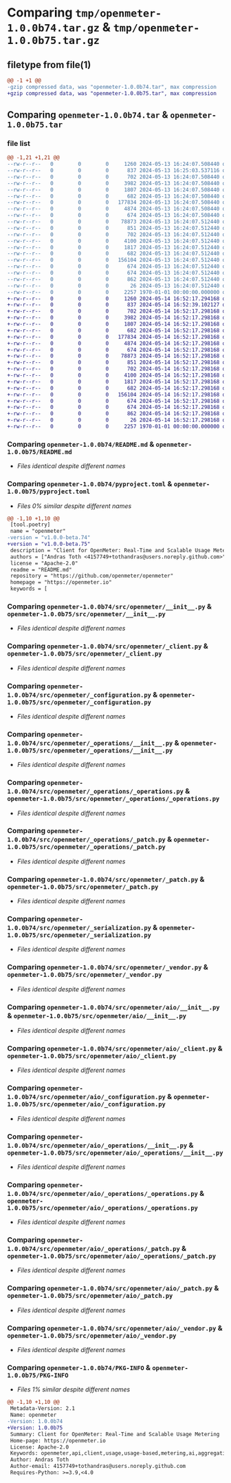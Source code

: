 # Comparing `tmp/openmeter-1.0.0b74.tar.gz` & `tmp/openmeter-1.0.0b75.tar.gz`

## filetype from file(1)

```diff
@@ -1 +1 @@
-gzip compressed data, was "openmeter-1.0.0b74.tar", max compression
+gzip compressed data, was "openmeter-1.0.0b75.tar", max compression
```

## Comparing `openmeter-1.0.0b74.tar` & `openmeter-1.0.0b75.tar`

### file list

```diff
@@ -1,21 +1,21 @@
--rw-r--r--   0        0        0     1260 2024-05-13 16:24:07.508440 openmeter-1.0.0b74/README.md
--rw-r--r--   0        0        0      837 2024-05-13 16:25:03.537116 openmeter-1.0.0b74/pyproject.toml
--rw-r--r--   0        0        0      702 2024-05-13 16:24:07.508440 openmeter-1.0.0b74/src/openmeter/__init__.py
--rw-r--r--   0        0        0     3982 2024-05-13 16:24:07.508440 openmeter-1.0.0b74/src/openmeter/_client.py
--rw-r--r--   0        0        0     1807 2024-05-13 16:24:07.508440 openmeter-1.0.0b74/src/openmeter/_configuration.py
--rw-r--r--   0        0        0      682 2024-05-13 16:24:07.508440 openmeter-1.0.0b74/src/openmeter/_operations/__init__.py
--rw-r--r--   0        0        0   177834 2024-05-13 16:24:07.508440 openmeter-1.0.0b74/src/openmeter/_operations/_operations.py
--rw-r--r--   0        0        0     4874 2024-05-13 16:24:07.508440 openmeter-1.0.0b74/src/openmeter/_operations/_patch.py
--rw-r--r--   0        0        0      674 2024-05-13 16:24:07.508440 openmeter-1.0.0b74/src/openmeter/_patch.py
--rw-r--r--   0        0        0    78873 2024-05-13 16:24:07.512440 openmeter-1.0.0b74/src/openmeter/_serialization.py
--rw-r--r--   0        0        0      851 2024-05-13 16:24:07.512440 openmeter-1.0.0b74/src/openmeter/_vendor.py
--rw-r--r--   0        0        0      702 2024-05-13 16:24:07.512440 openmeter-1.0.0b74/src/openmeter/aio/__init__.py
--rw-r--r--   0        0        0     4100 2024-05-13 16:24:07.512440 openmeter-1.0.0b74/src/openmeter/aio/_client.py
--rw-r--r--   0        0        0     1817 2024-05-13 16:24:07.512440 openmeter-1.0.0b74/src/openmeter/aio/_configuration.py
--rw-r--r--   0        0        0      682 2024-05-13 16:24:07.512440 openmeter-1.0.0b74/src/openmeter/aio/_operations/__init__.py
--rw-r--r--   0        0        0   156104 2024-05-13 16:24:07.512440 openmeter-1.0.0b74/src/openmeter/aio/_operations/_operations.py
--rw-r--r--   0        0        0      674 2024-05-13 16:24:07.512440 openmeter-1.0.0b74/src/openmeter/aio/_operations/_patch.py
--rw-r--r--   0        0        0      674 2024-05-13 16:24:07.512440 openmeter-1.0.0b74/src/openmeter/aio/_patch.py
--rw-r--r--   0        0        0      862 2024-05-13 16:24:07.512440 openmeter-1.0.0b74/src/openmeter/aio/_vendor.py
--rw-r--r--   0        0        0       26 2024-05-13 16:24:07.512440 openmeter-1.0.0b74/src/openmeter/py.typed
--rw-r--r--   0        0        0     2257 1970-01-01 00:00:00.000000 openmeter-1.0.0b74/PKG-INFO
+-rw-r--r--   0        0        0     1260 2024-05-14 16:52:17.294168 openmeter-1.0.0b75/README.md
+-rw-r--r--   0        0        0      837 2024-05-14 16:52:39.102127 openmeter-1.0.0b75/pyproject.toml
+-rw-r--r--   0        0        0      702 2024-05-14 16:52:17.298168 openmeter-1.0.0b75/src/openmeter/__init__.py
+-rw-r--r--   0        0        0     3982 2024-05-14 16:52:17.298168 openmeter-1.0.0b75/src/openmeter/_client.py
+-rw-r--r--   0        0        0     1807 2024-05-14 16:52:17.298168 openmeter-1.0.0b75/src/openmeter/_configuration.py
+-rw-r--r--   0        0        0      682 2024-05-14 16:52:17.298168 openmeter-1.0.0b75/src/openmeter/_operations/__init__.py
+-rw-r--r--   0        0        0   177834 2024-05-14 16:52:17.298168 openmeter-1.0.0b75/src/openmeter/_operations/_operations.py
+-rw-r--r--   0        0        0     4874 2024-05-14 16:52:17.298168 openmeter-1.0.0b75/src/openmeter/_operations/_patch.py
+-rw-r--r--   0        0        0      674 2024-05-14 16:52:17.298168 openmeter-1.0.0b75/src/openmeter/_patch.py
+-rw-r--r--   0        0        0    78873 2024-05-14 16:52:17.298168 openmeter-1.0.0b75/src/openmeter/_serialization.py
+-rw-r--r--   0        0        0      851 2024-05-14 16:52:17.298168 openmeter-1.0.0b75/src/openmeter/_vendor.py
+-rw-r--r--   0        0        0      702 2024-05-14 16:52:17.298168 openmeter-1.0.0b75/src/openmeter/aio/__init__.py
+-rw-r--r--   0        0        0     4100 2024-05-14 16:52:17.298168 openmeter-1.0.0b75/src/openmeter/aio/_client.py
+-rw-r--r--   0        0        0     1817 2024-05-14 16:52:17.298168 openmeter-1.0.0b75/src/openmeter/aio/_configuration.py
+-rw-r--r--   0        0        0      682 2024-05-14 16:52:17.298168 openmeter-1.0.0b75/src/openmeter/aio/_operations/__init__.py
+-rw-r--r--   0        0        0   156104 2024-05-14 16:52:17.298168 openmeter-1.0.0b75/src/openmeter/aio/_operations/_operations.py
+-rw-r--r--   0        0        0      674 2024-05-14 16:52:17.298168 openmeter-1.0.0b75/src/openmeter/aio/_operations/_patch.py
+-rw-r--r--   0        0        0      674 2024-05-14 16:52:17.298168 openmeter-1.0.0b75/src/openmeter/aio/_patch.py
+-rw-r--r--   0        0        0      862 2024-05-14 16:52:17.298168 openmeter-1.0.0b75/src/openmeter/aio/_vendor.py
+-rw-r--r--   0        0        0       26 2024-05-14 16:52:17.298168 openmeter-1.0.0b75/src/openmeter/py.typed
+-rw-r--r--   0        0        0     2257 1970-01-01 00:00:00.000000 openmeter-1.0.0b75/PKG-INFO
```

### Comparing `openmeter-1.0.0b74/README.md` & `openmeter-1.0.0b75/README.md`

 * *Files identical despite different names*

### Comparing `openmeter-1.0.0b74/pyproject.toml` & `openmeter-1.0.0b75/pyproject.toml`

 * *Files 0% similar despite different names*

```diff
@@ -1,10 +1,10 @@
 [tool.poetry]
 name = "openmeter"
-version = "v1.0.0-beta.74"
+version = "v1.0.0-beta.75"
 description = "Client for OpenMeter: Real-Time and Scalable Usage Metering"
 authors = ["Andras Toth <4157749+tothandras@users.noreply.github.com>"]
 license = "Apache-2.0"
 readme = "README.md"
 repository = "https://github.com/openmeter/openmeter"
 homepage = "https://openmeter.io"
 keywords = [
```

### Comparing `openmeter-1.0.0b74/src/openmeter/__init__.py` & `openmeter-1.0.0b75/src/openmeter/__init__.py`

 * *Files identical despite different names*

### Comparing `openmeter-1.0.0b74/src/openmeter/_client.py` & `openmeter-1.0.0b75/src/openmeter/_client.py`

 * *Files identical despite different names*

### Comparing `openmeter-1.0.0b74/src/openmeter/_configuration.py` & `openmeter-1.0.0b75/src/openmeter/_configuration.py`

 * *Files identical despite different names*

### Comparing `openmeter-1.0.0b74/src/openmeter/_operations/__init__.py` & `openmeter-1.0.0b75/src/openmeter/_operations/__init__.py`

 * *Files identical despite different names*

### Comparing `openmeter-1.0.0b74/src/openmeter/_operations/_operations.py` & `openmeter-1.0.0b75/src/openmeter/_operations/_operations.py`

 * *Files identical despite different names*

### Comparing `openmeter-1.0.0b74/src/openmeter/_operations/_patch.py` & `openmeter-1.0.0b75/src/openmeter/_operations/_patch.py`

 * *Files identical despite different names*

### Comparing `openmeter-1.0.0b74/src/openmeter/_patch.py` & `openmeter-1.0.0b75/src/openmeter/_patch.py`

 * *Files identical despite different names*

### Comparing `openmeter-1.0.0b74/src/openmeter/_serialization.py` & `openmeter-1.0.0b75/src/openmeter/_serialization.py`

 * *Files identical despite different names*

### Comparing `openmeter-1.0.0b74/src/openmeter/_vendor.py` & `openmeter-1.0.0b75/src/openmeter/_vendor.py`

 * *Files identical despite different names*

### Comparing `openmeter-1.0.0b74/src/openmeter/aio/__init__.py` & `openmeter-1.0.0b75/src/openmeter/aio/__init__.py`

 * *Files identical despite different names*

### Comparing `openmeter-1.0.0b74/src/openmeter/aio/_client.py` & `openmeter-1.0.0b75/src/openmeter/aio/_client.py`

 * *Files identical despite different names*

### Comparing `openmeter-1.0.0b74/src/openmeter/aio/_configuration.py` & `openmeter-1.0.0b75/src/openmeter/aio/_configuration.py`

 * *Files identical despite different names*

### Comparing `openmeter-1.0.0b74/src/openmeter/aio/_operations/__init__.py` & `openmeter-1.0.0b75/src/openmeter/aio/_operations/__init__.py`

 * *Files identical despite different names*

### Comparing `openmeter-1.0.0b74/src/openmeter/aio/_operations/_operations.py` & `openmeter-1.0.0b75/src/openmeter/aio/_operations/_operations.py`

 * *Files identical despite different names*

### Comparing `openmeter-1.0.0b74/src/openmeter/aio/_operations/_patch.py` & `openmeter-1.0.0b75/src/openmeter/aio/_operations/_patch.py`

 * *Files identical despite different names*

### Comparing `openmeter-1.0.0b74/src/openmeter/aio/_patch.py` & `openmeter-1.0.0b75/src/openmeter/aio/_patch.py`

 * *Files identical despite different names*

### Comparing `openmeter-1.0.0b74/src/openmeter/aio/_vendor.py` & `openmeter-1.0.0b75/src/openmeter/aio/_vendor.py`

 * *Files identical despite different names*

### Comparing `openmeter-1.0.0b74/PKG-INFO` & `openmeter-1.0.0b75/PKG-INFO`

 * *Files 1% similar despite different names*

```diff
@@ -1,10 +1,10 @@
 Metadata-Version: 2.1
 Name: openmeter
-Version: 1.0.0b74
+Version: 1.0.0b75
 Summary: Client for OpenMeter: Real-Time and Scalable Usage Metering
 Home-page: https://openmeter.io
 License: Apache-2.0
 Keywords: openmeter,api,client,usage,usage-based,metering,ai,aggregation,real-time,billing,cloud
 Author: Andras Toth
 Author-email: 4157749+tothandras@users.noreply.github.com
 Requires-Python: >=3.9,<4.0
```

